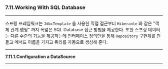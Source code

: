 ### **7.11.Working With SQL Database**   

---    
스프링 프레임워크는 ```JdbcTemplate``` 을 사용한 직접 접근부터 ```Hiberante``` 와 같은 "객체 관계 맵핑" 까지 폭넓은 SQL Database 접근 방법을 제공한다. 또한 스프링 데이터는 다른 수준의 기능을 제공하는데 인터페이스 정의만을 통해 ```Repository``` 구현체를 만들고 메서드 이름을 가지고 쿼리를 자동으로 생성해 준다.     

---

**7.11.1.Configuration a DataSource**    

---    

